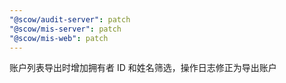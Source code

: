 ```yaml
---
"@scow/audit-server": patch
"@scow/mis-server": patch
"@scow/mis-web": patch
---
```


账户列表导出时增加拥有者 ID 和姓名筛选，操作日志修正为导出账户
